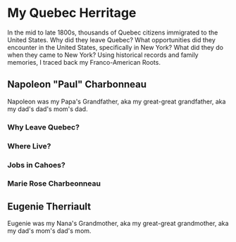 # My Quebec Herritage
In the mid to late 1800s, thousands of Quebec citizens immigrated to the United States. Why did they leave Quebec? What opportunities did they encounter in the United States, specifically in New York? What did they do when they came to New York? Using historical records and family memories, I traced back my Franco-American Roots. 

## Napoleon "Paul" Charbonneau
Napoleon was my Papa's Grandfather, aka my great-great grandfather, aka my dad's dad's mom's dad.

### Why Leave Quebec?

### Where Live?

### Jobs in Cahoes?

### Marie Rose Charbeonneau 


## Eugenie Therriault
Eugenie was my Nana's Grandmother, aka my great-great grandmother, aka my dad's mom's dad's mom.